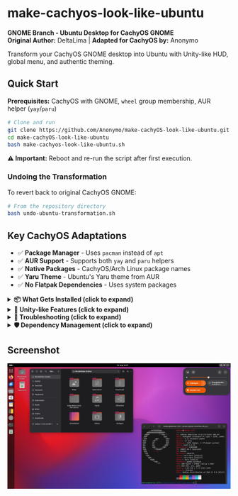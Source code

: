 # make-cachyos-look-like-ubuntu

**GNOME Branch - Ubuntu Desktop for CachyOS GNOME**  
**Original Author:** DeltaLima | **Adapted for CachyOS by:** Anonymo

Transform your CachyOS GNOME desktop into Ubuntu with Unity-like HUD, global menu, and authentic theming.

## Quick Start

**Prerequisites:** CachyOS with GNOME, `wheel` group membership, AUR helper (`yay`/`paru`)

```bash
# Clone and run
git clone https://github.com/Anonymo/make-cachyOS-look-like-ubuntu.git
cd make-cachyOS-look-like-ubuntu
bash make-cachyos-look-like-ubuntu.sh
```

**⚠️ Important:** Reboot and re-run the script after first execution.

### Undoing the Transformation

To revert back to original CachyOS GNOME:

```bash
# From the repository directory
bash undo-ubuntu-transformation.sh
```

## Key CachyOS Adaptations

- ✅ **Package Manager** - Uses `pacman` instead of `apt`
- ✅ **AUR Support** - Supports both `yay` and `paru` helpers
- ✅ **Native Packages** - CachyOS/Arch Linux package names
- ✅ **Yaru Theme** - Ubuntu's Yaru theme from AUR
- ✅ **No Flatpak Dependencies** - Uses system packages

<details>
<summary><strong>📦 What Gets Installed (click to expand)</strong></summary>

### Official Repository Packages
- Ubuntu fonts, Liberation fonts, Noto fonts
- Plymouth, GNOME extensions, GNOME tweaks
- GNOME Software (package manager GUI)
- Thunderbird email client
- rofi-wayland (menu system for HUD functionality)

### AUR Packages
- `ttf-ms-fonts` - Microsoft core fonts
- `yaru-gtk-theme` - Ubuntu's Yaru GTK theme
- `yaru-icon-theme` - Ubuntu's Yaru icon theme  
- `yaru-sound-theme` - Ubuntu's Yaru sound theme
- `yaru-gnome-shell-theme` - Ubuntu's Yaru GNOME Shell theme
- `gnome-shell-extension-dash-to-dock` - Dash to Dock extension
- `gnome-hud` - Unity-like HUD menu for quick application menu access
- `appmenu-gtk-module-git` - Global menu support for GTK applications
- `gnome-shell-extension-unite` - Unity-like GNOME Shell interface with global menu integration
- `ubuntu-wallpapers` - Authentic Ubuntu wallpaper collection
- `libreoffice-style-yaru-fullcolor` - Yaru-styled LibreOffice icons

### GNOME Extensions

#### Automatically Installed & Enabled
- **AppIndicator Support** - System tray support
- **Dash to Dock** - Ubuntu-style dock
- **Desktop Icons NG** - Desktop icons
- **User Themes** - Custom shell themes
- **Unite Shell** - Unity-like interface with global menu support

#### Manual Installation (if needed)
Some extensions may need manual installation via Extension Manager:
1. **Open Extension Manager** (installed by script)
2. **Search and install** any missing extensions
3. **Enable manually** using `gnome-extensions enable <extension-id>`

</details>

<details>
<summary><strong>🎯 Unity-like Features (click to expand)</strong></summary>

### HUD (Heads-Up Display)
- **Quick Menu Access**: Press `Ctrl + Alt + Space` to open the HUD
- **Search Application Menus**: Type to quickly find any menu item in the current application  
- **Keyboard-Driven Navigation**: Access any application function without clicking through menus

### Global Menu & Unity Interface
- **Unite Shell Extension**: Transforms GNOME Shell to look like Unity's interface
- **Window Title Integration**: Shows current window title in the panel for maximized windows
- **Global Menu Support**: Application menus appear in the top panel (Unity-style)
- **Clean Window Decorations**: Removes window borders for maximized apps

This complete package recreates the authentic Ubuntu Unity desktop experience!

</details>

<details>
<summary><strong>🔧 Troubleshooting (click to expand)</strong></summary>

### Shell Compatibility
**Issue:** Script exits immediately or shows "Installation aborted"  
**Cause:** CachyOS uses fish/zsh by default, script requires bash  
**Solution:** The script automatically detects and restarts with bash

### Bootloader Support (Optional)
The script will ask if you want to configure bootloader for quiet splash:
- **GRUB:** Automatically configured
- **systemd-boot:** Manual instructions for `/boot/loader/entries/`
- **rEFInd:** Manual instructions for `/boot/refind_linux.conf`
- **Limine:** Manual instructions for `/boot/limine.cfg`

### Group Membership
**Issue:** "not in sudo group" error  
**Solution:** `su -c "usermod -aG wheel $USER"`

### GNOME HUD Not Working
**Issue:** Ctrl+Alt+Space doesn't open HUD menu  
**Solutions:**
1. Check if gnome-hud installed: `which gnomehud`
2. Install manually if needed: `pip install --user gnome-hud`
3. Start the service: `gnomehud-service &`
4. Check keybinding: `gsettings get org.gnome.settings-daemon.plugins.media-keys.custom-keybinding:/org/gnome/settings-daemon/plugins/media-keys/custom-keybindings/gnome-hud/ binding`
5. Restart GNOME Shell: `Alt+F2`, type `r`, press Enter

### Extensions Not Enabling
**Issue:** Unite or other extensions not enabled automatically  
**Solution:** Use Extension Manager GUI to enable manually  
**Alternative:** `sudo pacman -S gnome-shell-extensions`


</details>

<details>
<summary><strong>🛡️ Dependency Management (click to expand)</strong></summary>

To ensure reliability and avoid issues with external repositories going offline, this project uses comprehensive dependency management:

### AUR Package Backups
- All AUR packages are backed up in `aur-backups/` directory
- PKGBUILDs stored locally for offline building if AUR is unavailable
- Backup script: `backup-aur-packages.sh` (run periodically to update)
- Covers all project dependencies: themes, fonts, extensions, wallpapers
- Manual installation possible via `makepkg -si` from backup directories

### Backup Coverage
- **Themes:** Yaru GTK, icon, sound, and GNOME Shell themes
- **Fonts:** Microsoft core fonts and Ubuntu wallpapers
- **Extensions:** Dash to Dock, Unite Shell, GNOME HUD
- **Integration:** Global menu support libraries (libdbusmenu-*)
- **Office:** LibreOffice Yaru styling

### Usage During AUR Outages
If AUR is unavailable or packages are removed:
1. Navigate to `aur-backups/<package-name>/`
2. Run `makepkg -si` to build and install from backup
3. All PKGBUILDs maintain original attribution and licensing

This backup system ensures the Ubuntu transformation remains functional even when external dependencies become unavailable.

</details>


## Screenshot

![Ubuntuish CachyOS GNOME Desktop](screenshot/screenshot1.png "Ubuntuish CachyOS GNOME Desktop")